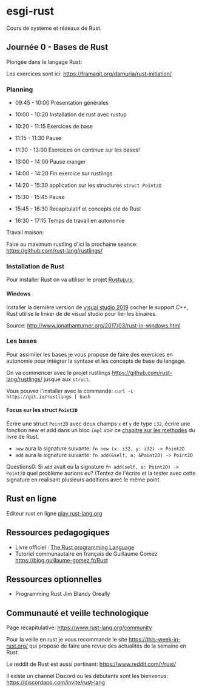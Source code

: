 # esgi-rust

Cours de système et réseaux de Rust.

## Journée 0 - Bases de Rust

Plongée dans le langage Rust:

Les exercices sont ici: https://framagit.org/darnuria/rust-initiation/


### Planning

- 09:45 - 10:00 Présentation générales
- 10:00 - 10:20 Installation de rust avec rustup
- 10:20 - 11:15 Exercices de base
- 11:15 - 11:30 Pause
- 11:30 - 13:00 Exercices on continue sur les bases!

- 13:00 - 14:00 Pause manger

- 14:00 - 14:20 Fin exercice sur rustlings
- 14:20 - 15:30 application sur les structures `struct Point2D`
- 15:30 - 15:45 Pause
- 15:45 - 16:30 Recapitulatif et concepts clé de Rust
- 16:30 - 17:15 Temps de travail en autonomie

Travail maison:

Faire au maximum rustling d'ici la prochaine seance: https://github.com/rust-lang/rustlings/

### Installation de Rust

Pour installer Rust on va utiliser le projet [Rustup.rs](https://rustup.rs/),

#### Windows

Installer la dernière version de [visual studio 2019](https://visualstudio.microsoft.com/downloads/)
cocher le support *C++*, Rust utilise le linker de de visual studio pour lier
les binaires.

Source: http://www.jonathanturner.org/2017/03/rust-in-windows.html

### Les bases

Pour assimiler les bases je vous propose de faire des exercices en autonomie pour intégrer la syntaxe
et les concepts de base du langage.

On va commencer avec le projet rustlings <https://github.com/rust-lang/rustlings/> jusque
aux `struct`.

Vous pouvez l'installer avec la commande: `curl -L https://git.io/rustlings | bash`

#### Focus sur les struct `Point2D`

Écrire une struct `Point2D` avec deux champs `x` et `y` de type `i32`,
écrire une fonction new et add dans un bloc `impl` voir ce [chapitre sur les methodes](https://doc.rust-lang.org/book/ch05-03-method-syntax.html) du livre de Rust.

- `new` aura la signature suivante: `fn new (x: i32, y: i32) -> Point2D`
- `add` aura la signature suivante: `fn add(&self, a: &Point2D) -> Point2D`

Questions0: Si `add` avait eu la signature `fn add(self, a: Point2D) -> Point2D` quel
problème aurions eu? (Tentez de l'écrire et la tester avec cette signature en
realisant plusieurs additions avec le même point.

## Rust en ligne

Editeur rust en ligne [play.rust-lang.org](https://play.rust-lang.org/)

## Ressources pedagogiques

- Livre officiel : [The Rust programming Language](https://doc.rust-lang.org/book/)
- Tutoriel communautaire en français de Guillaume Gomez https://blog.guillaume-gomez.fr/Rust

## Ressources optionnelles

- Programming Rust Jim Blandy Oreally

## Communauté et veille technologique

Page récapitulative:
https://www.rust-lang.org/community

Pour la veille en rust je vous recommande le site https://this-week-in-rust.org/
qui propose de faire une revue des actualités de la semaine en Rust.

Le reddit de Rust est aussi pertinant:
https://www.reddit.com/r/rust/

Il existe un channel Discord ou les débutants sont les bienvenus: https://discordapp.com/invite/rust-lang